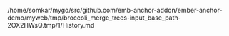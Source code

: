 /home/somkar/mygo/src/github.com/emb-anchor-addon/ember-anchor-demo/myweb/tmp/broccoli_merge_trees-input_base_path-2OX2HWsQ.tmp/1/History.md